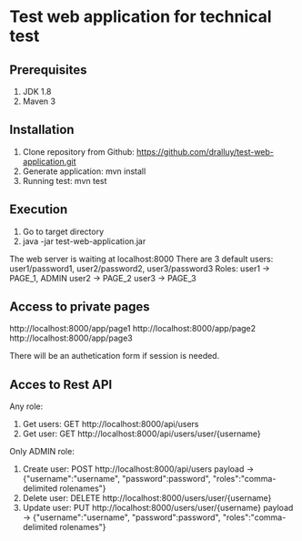 # Test web application for technical test

## Prerequisites

1. JDK 1.8
2. Maven 3

## Installation

1. Clone repository from Github: https://github.com/dralluy/test-web-application.git
2. Generate application: mvn install
3. Running test: mvn test

## Execution

1. Go to target directory
2. java -jar test-web-application.jar

The web server is waiting at localhost:8000
There are 3 default users: user1/password1, user2/password2, user3/password3
Roles: user1 -> PAGE_1, ADMIN
	   user2 -> PAGE_2
	   user3 -> PAGE_3

## Access to private pages

http://localhost:8000/app/page1
http://localhost:8000/app/page2
http://localhost:8000/app/page3

There will be an authetication form if session is needed.

## Acces to Rest API

Any role:
1. Get users:    GET http://localhost:8000/api/users
2. Get user:     GET http://localhost:8000/api/users/user/{username}

Only ADMIN role:
1. Create user:  POST http://localhost:8000/api/users 
	      payload -> {"username":"username", "password":password", "roles":"comma-delimited rolenames"}
2. Delete user:  DELETE http://localhost:8000/users/user/{username}
3. Update user:  PUT http://localhost:8000/users/user/{username}
			  payload -> {"username":"username", "password":password", "roles":"comma-delimited rolenames"}
